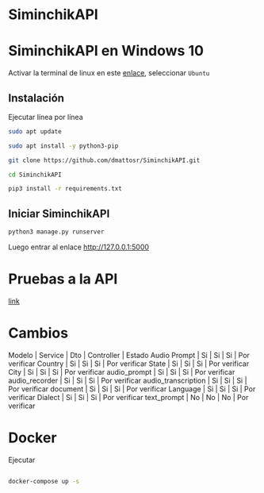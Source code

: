 # SiminchikAPI


# SiminchikAPI en Windows 10

Activar la terminal de linux en este [enlace](https://www.neoguias.com/activar-terminal-linux-windows-10), seleccionar `Ubuntu`

## Instalación

Ejecutar línea por línea

```bash
sudo apt update

sudo apt install -y python3-pip

git clone https://github.com/dmattosr/SiminchikAPI.git

cd SiminchikAPI

pip3 install -r requirements.txt

```

## Iniciar SiminchikAPI

```bash
python3 manage.py runserver
```

Luego entrar al enlace http://127.0.0.1:5000


# Pruebas a la API

[link](./PruebasApi.md)


# Cambios


Modelo | Service | Dto | Controller | Estado
Audio Prompt | Si | Si | Si | Por verificar
Country | Si | Si | Si | Por verificar
State | Si | Si | Si | Por verificar
City | Si | Si | Si | Por verificar
audio_prompt | Si | Si | Si | Por verificar
audio_recorder | Si | Si | Si | Por verificar
audio_transcription | Si | Si | Si | Por verificar
document | Si | Si | Si | Por verificar
Language | Si | Si | Si | Por verificar
Dialect | Si | Si | Si | Por verificar
text_prompt | No | No | No | Por verificar


# Docker

Ejecutar

```bash

docker-compose up -s

```
